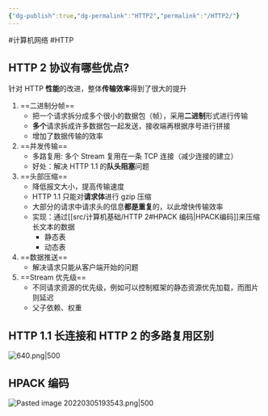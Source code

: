 ```yaml
---
{"dg-publish":true,"dg-permalink":"HTTP2","permalink":"/HTTP2/"}
---
```



#计算机网络 #HTTP

## HTTP 2 协议有哪些优点?

针对 HTTP **性能**的改进，整体**传输效率**得到了很大的提升
1. ==二进制分帧==
	- 把一个请求拆分成多个很小的数据包（帧），采用**二进制**形式进行传输
	- **多个**请求拆成许多数据包一起发送，接收端再根据序号进行拼接
	- 增加了数据传输的效率
2. ==并发传输==
	- 多路复用: 多个 Stream 复用在一条 TCP 连接（减少连接的建立）
	- 好处：解决 HTTP 1.1 的**队头阻塞**问题
3. ==头部压缩==
	- 降低报文大小，提高传输速度
	- HTTP 1.1 只能对**请求体**进行 gzip 压缩
	- 大部分的请求中请求头的信息**都是重复**的，以此增快传输效率
	- 实现：通过[[src/计算机基础/HTTP 2#HPACK 编码\|HPACK编码]]来压缩长文本的数据
		- 静态表
		- 动态表
4. ==数据推送==
	- 解决请求只能从客户端开始的问题
5. ==Stream 优先级==
	- 不同请求资源的优先级，例如可以控制框架的静态资源优先加载，而图片则延迟
	- 父子依赖、权重
	
## HTTP 1.1 长连接和 HTTP 2 的多路复用区别

![640.png|500](/img/user/attachments/images/640.png)

## HPACK 编码

![Pasted image 20220305193543.png|500](/img/user/attachments/images/Pasted%20image%2020220305193543.png)